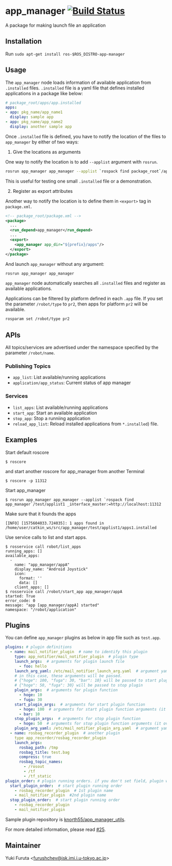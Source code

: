 app_manager [![Build Status](https://travis-ci.com/PR2/app_manager.svg?branch=kinetic-devel)](https://travis-ci.org/PR2/app_manager)
====================================================================================================================================

A package for making launch file an application

## Installation

Run `sudo apt-get install ros-$ROS_DISTRO-app-manager`

## Usage

The `app_manager` node loads information of available application from `.installed` files.
`.installed` file is a yaml file that defines installed applications in a package like below:

```yaml
# package_root/apps/app.installed
apps:
- app: pkg_name/app_name1
  display: sample app
- app: pkg_name/app_name2
  display: another sample app
```

Once `.installed` file is defined, you have to notify the location of the files to `app_manager` by either of two ways:

1. Give the locations as arguments

One way to notify the location is to add `--applist` argument with `rosrun`.

```bash
rosrun app_manager app_manager --applist `rospack find package_root`/apps
```

This is useful for testing one small `.installed` file or a demonstration.

2. Register as export attributes

Another way to notify the location is to define them in `<export>` tag in `package.xml`.

```xml
<!-- package_root/package.xml -->
<package>
  ...
  <run_depend>app_manager</run_depend>
  ...
  <export>
    <app_manager app_dir="${prefix}/apps"/>
  </export>
</package>
```

And launch `app_manager` without any argument:

```bash
rosrun app_manager app_manager
```

`app_manager` node automatically searches all `.installed` files and register as available applications.

Applications can be filtered by platform defined in each `.app` file.
If you set the parameter `/robot/type` to `pr2`, then apps for platform `pr2` will be available.

```bash
rosparam set /robot/type pr2
```


## APIs

All topics/services are advertised under the namespace specified by the parameter `/robot/name`.

### Publishing Topics

- `app_list`: List available/running applications
- `application/app_status`: Current status of app manager

### Services

- `list_apps`: List available/running applications
- `start_app`: Start an available application
- `stop_app`: Stop a runniing application
- `reload_app_list`: Reload installed applications from `*.installed`) file.


## Examples

Start default roscore
```
$ roscore

```

and start another roscore for app_manager from another Terminal

```
$ roscore -p 11312
```

Start app_manager
```
$ rosrun app_manager app_manager --applist `rospack find app_manager`/test/applist1 _interface_master:=http://localhost:11312
```
Make sure that it founds the apps
```
[INFO] [1575604033.724035]: 1 apps found in /home/user/catkin_ws/src/app_manager/test/applist1/apps1.installed
```

Use service calls to list and start apps.
```
$ rosservice call robot/list_apps
running_apps: []
available_apps:
  -
    name: "app_manager/appA"
    display_name: "Android Joystick"
    icon:
      format: ''
      data: []
    client_apps: []
$ rosservice call /robot/start_app app_manager/appA
started: True
error_code: 0
message: "app [app_manager/appA] started"
namespace: "/robot/application"
```

## Plugins

You can define `app_manager` plugins as below in app file such as `test.app`.

```yaml
plugins: # plugin definitions
  - name: mail_notifier_plugin  # name to identify this plugin
    type: app_notifier/mail_notifier_plugin  # plugin type
    launch_args:  # arguments for plugin launch file
      - foo: hello
    launch_arg_yaml: /etc/mail_notifier_launch_arg.yaml  # argument yaml file for plugin launch file
    # in this case, these arguments will be passed.
    # {"hoge": 100, "fuga": 30, "bar": 10} will be passed to start plugin
    # {"hoge": 50, "fuga": 30} will be passed to stop plugin
    plugin_args:  # arguments for plugin function
      - hoge: 10
      - fuga: 30
    start_plugin_args:  # arguments for start plugin function
      - hoge: 100  # arguments for start plugin function arguments (it overwrites plugin_args hoge: 10 -> 100)
      - bar: 10
    stop_plugin_args:  # arguments for stop plugin function
      - hoge: 50  # arguments for stop plugin function arguments (it overwrites plugin_args hoge: 10 -> 50)
    plugin_arg_yaml: /etc/mail_notifier_plugin_arg.yaml  # argument yaml file for plugin function arguments
  - name: rosbag_recorder_plugin  # another plugin
    type app_recorder/rosbag_recorder_plugin
    launch_args:
      rosbag_path: /tmp
      rosbag_title: test.bag
      compress: true
      rosbag_topic_names:
        - /rosout
        - /tf
        - /tf_static
plugin_order: # plugin running orders. if you don't set field, plugin will be run in order in plugins field
  start_plugin_order:  # start plugin running order
    - rosbag_recorder_plugin  # 1st plugin name
    - mail_notifier_plugin  #2nd plugin name
  stop_plugin_order:  # start plugin running order
    - rosbag_recorder_plugin
    - mail_notifier_plugin
```

Sample plugin repository is [knorth55/app_manager_utils](https://github.com/knorth55/app_manager_utils).

For more detailed information, please read [#25](https://github.com/PR2/app_manager/pull/25).

## Maintainer

Yuki Furuta <<furushchev@jsk.imi.i.u-tokyo.ac.jp>>

